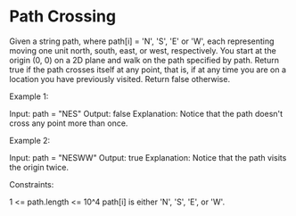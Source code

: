 # Path Crossing

Given a string path, where path[i] = 'N', 'S', 'E' or 'W', each representing moving one unit north, south, east, or west, respectively. You start at the origin (0, 0) on a 2D plane and walk on the path specified by path.
Return true if the path crosses itself at any point, that is, if at any time you are on a location you have previously visited. Return false otherwise.

Example 1:

Input: path = "NES"
Output: false
Explanation: Notice that the path doesn't cross any point more than once.

Example 2:

Input: path = "NESWW"
Output: true
Explanation: Notice that the path visits the origin twice.

Constraints:

1 <= path.length <= 10^4
path[i] is either 'N', 'S', 'E', or 'W'.
